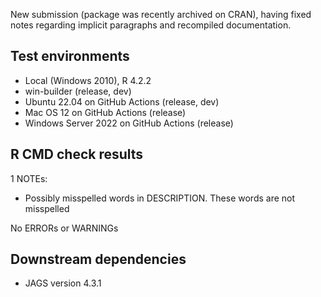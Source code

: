 New submission (package was recently archived on CRAN), having fixed notes regarding implicit paragraphs and recompiled documentation.

## Test environments

* Local (Windows 2010), R 4.2.2
* win-builder (release, dev)
* Ubuntu 22.04 on GitHub Actions (release, dev)
* Mac OS 12 on GitHub Actions (release)
* Windows Server 2022 on GitHub Actions (release)


## R CMD check results

1 NOTEs:
* Possibly misspelled words in DESCRIPTION. These words are not misspelled

No ERRORs or WARNINGs


## Downstream dependencies

* JAGS version 4.3.1
